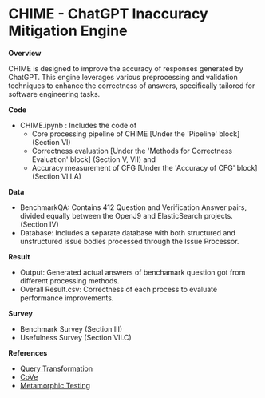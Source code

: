 # CHIME - ChatGPT Inaccuracy Mitigation Engine

**Overview**

CHIME is designed to improve the accuracy of responses generated by ChatGPT. This engine leverages various preprocessing and validation techniques to enhance the correctness of answers, specifically tailored for software engineering tasks.

**Code**
* CHIME.ipynb : Includes the code of
  *  Core processing pipeline of CHIME [Under the 'Pipeline' block] (Section VI) 
  *  Correctness evaluation [Under the 'Methods for Correctness Evaluation' block] (Section V, VII) and
  *  Accuracy measurement of CFG [Under the 'Accuracy of CFG' block] (Section VIII.A)

**Data**
* BenchmarkQA: Contains 412 Question and Verification Answer pairs, divided equally between the OpenJ9 and ElasticSearch projects. (Section IV)
* Database: Includes a separate database with both structured and unstructured issue bodies processed through the Issue Processor.

**Result**
* Output: Generated actual answers of benchamark question got from different processing methods.
* Overall Result.csv: Correctness of each process to evaluate performance improvements.

**Survey**
* Benchmark Survey (Section III)
* Usefulness Survey (Section VII.C)

**References**
* [Query Transformation](https://github.com/langchain-ai/langchain/blob/master/cookbook/stepback-qa.ipynb?ref=blog.langchain.dev)
* [CoVe](https://medium.com/@james.li/a-langchain-implementation-of-chain-of-verification-cove-to-reduce-hallucination-0a8fa2929b2a)
* [Metamorphic Testing](https://kclpure.kcl.ac.uk/ws/portalfiles/portal/180511524/QAQA.pdf)
  

